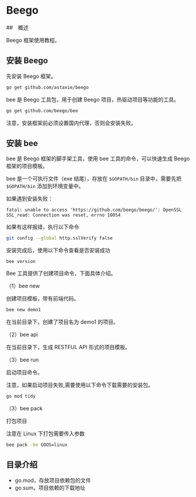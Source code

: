# Beego

##　概述

Beego 框架使用教程。

## 安装 Beego

先安装 Beego 框架。

```bash
go get github.com/astaxie/beego
```

bee 是 Beego 工具包，用于创建 Beego 项目，热驱动项目等功能的工具。

```bash
go get github.com/beego/bee
```

注意，安装框架前必须设置国内代理，否则会安装失败。

## 安装 bee

bee 是 Beego 框架的脚手架工具，使用 bee 工具的命令，可以快速生成 Beego 框架的项目模板。

bee 是一个可执行文件（exe 结尾），存放在 `$GOPATH/bin` 目录中，需要先把 `$GOPATH/bin` 添加到环境变量中。


如果遇到安装失败：

```text
fatal: unable to access 'https://github.com/beego/beego/': OpenSSL SSL_read: Connection was reset, errno 10054
```

如果有这样报错，执行以下命令

```bash
git config --global http.sslVerify false
```

安装完成后，使用以下命令查看是否安装成功

```
bee version
```

Bee 工具提供了创建项目命令，下面具体介绍。

（1）bee new

创建项目模板，带有前端代码。

```bash
bee new demo1
```

在当前目录下，创建了项目名为 demo1 的项目。

（2）bee api

在当前目录下，生成 RESTFUL API 形式的项目模板。

（3）bee run

启动项目命令。

注意，如果启动项目失败,需要使用以下命令下载需要的安装包。

```bash
go mod tidy
```

（3）bee pack

打包项目

注意在 Linux 下打包需要传入参数

```bash
bee pack -be GOOS=linux
```

## 目录介绍

- go.mod，存放项目依赖包的文件
- go.sum，项目依赖的下载地址
